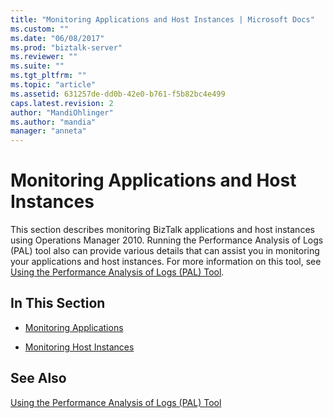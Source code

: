 ```yaml
---
title: "Monitoring Applications and Host Instances | Microsoft Docs"
ms.custom: ""
ms.date: "06/08/2017"
ms.prod: "biztalk-server"
ms.reviewer: ""
ms.suite: ""
ms.tgt_pltfrm: ""
ms.topic: "article"
ms.assetid: 631257de-dd0b-42e0-b761-f5b82bc4e499
caps.latest.revision: 2
author: "MandiOhlinger"
ms.author: "mandia"
manager: "anneta"
---
```

# Monitoring Applications and Host Instances
This section describes monitoring BizTalk applications and host instances using Operations Manager 2010. Running the Performance Analysis of Logs (PAL) tool also can provide various details that can assist you in monitoring your applications and host instances. For more information on this tool, see [Using the Performance Analysis of Logs (PAL) Tool](../technical-guides/using-the-performance-analysis-of-logs-pal-tool.md).  
  
## In This Section  
  
-   [Monitoring Applications](../technical-guides/monitoring-applications.md)  
  
-   [Monitoring Host Instances](../technical-guides/monitoring-host-instances.md)  
  
## See Also  
 [Using the Performance Analysis of Logs (PAL) Tool](../technical-guides/using-the-performance-analysis-of-logs-pal-tool.md)